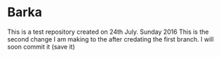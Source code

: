 # Barka
This is a test repository created on 24th July. Sunday 2016
This is the second change I am making to the after credating the first branch.
I will soon commit it (save it)
